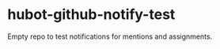 hubot-github-notify-test
========================

Empty repo to test notifications for mentions and assignments.
